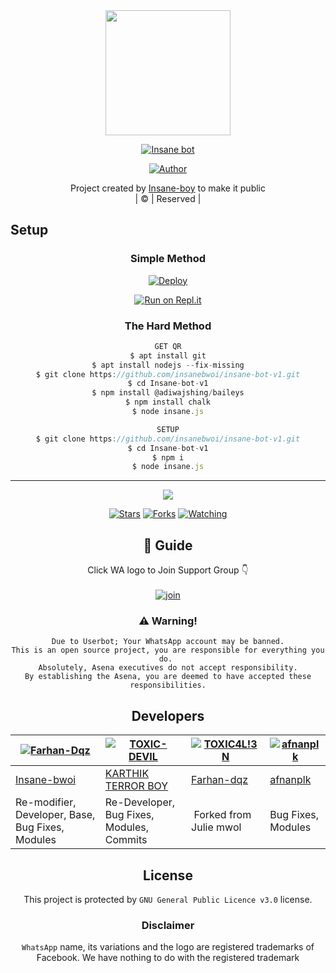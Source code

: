
<div align="center">
  <img border-radius: 15px src="https://i.imgur.com/BiLC1Ik.jpeg" width="200" height="200"/>
  <p align="center">
<a href="#"><img title="Insane bot" src="https://img.shields.io/badge/Insane bot-green?colorA=%23ff0000&colorB=%23017e40&style=for-the-badge"></a>
</p>
  <p align="center">
<a href="https://github.com/farhan-dqz"><img title="Author" src="https://img.shields.io/badge/Author-INSANE BOY-ins/JulieMwol?color=darkblue&style=for-the-badge&logo=whatsapp"></a>
</p>
</div>
<p align="center">
Project created by <a href="https://github.com/insanebwoi">Insane-boy</a> to make it public
    <br>
       | © |
        Reserved |
    <br> 
</p>

## Setup
<div align="center">

  ### Simple Method
  
[![Deploy](https://www.herokucdn.com/deploy/button.svg)](https://heroku.com/deploy?template=https://github.com/insanebwoi/insane-bot-v1) 
  
[![Run on Repl.it](https://repl.it/badge/github/quiec/whatsAlfa)](https://replit.com/@Farhandqz/JulieMwol)
  
### The Hard Method
```js
GET QR
$ apt install git
$ apt install nodejs --fix-missing
$ git clone https://github.com/insanebwoi/insane-bot-v1.git
$ cd Insane-bot-v1
$ npm install @adiwajshing/baileys
$ npm install chalk
$ node insane.js
```
      
```js
SETUP
$ git clone https://github.com/insanebwoi/insane-bot-v1.git
$ cd Insane-bot-v1
$ npm i
$ node insane.js
```

----

  <p align="center">
  <a href="https://github.com/insanebwoi/insane-bot-v1">
    
<a href="https://github.com/insanebwoi/followers">
<img src="https://img.shields.io/github/repo-size/insanebwoi/insane-bot-v1?color=green&label=Repo%20total%20size&style=plastic">
<p align="center">
<a href="https://github.com/insanebwoi/followers"
<img title="Followers" src="https://img.shields.io/github/followers/insanebwoi?color=blue&style=flat-square"></a>
<a href="https://github.com/insanebwoi/Julie-Mwol/stargazers/"><img title="Stars" src="https://img.shields.io/github/stars/farhan-dqz/JulieMwol?color=blue&style=flat-square"></a>
<a href="https://github.com/insanebwoi/Julie-Mwol/network/members"><img title="Forks" src="https://img.shields.io/github/forks/farhan-dqz/JulieMwol?color=blue&style=flat-square"></a>
<a href="https://github.com/insanebwoi/Julie-Mwol/watchers"><img title="Watching" src="https://img.shields.io/github/watchers/farhan-dqz/JulieMwol?label=Watchers&color=blue&style=flat-square"></a>
</p>

## 📢 Guide
Click WA logo to Join Support Group 👇
    <br>
<br>
  [![join](https://github.com/Alien-alfa/PublicBot/blob/main/wlogo.svg.png)](https://chat.whatsapp.com/BT0nNPBthyFI1ejoSr0i7W)
  <div align="center">
       
    
### ⚠️ Warning! 
```
Due to Userbot; Your WhatsApp account may be banned.
This is an open source project, you are responsible for everything you do. 
Absolutely, Asena executives do not accept responsibility.
By establishing the Asena, you are deemed to have accepted these responsibilities.
```

## Developers
  <div align="center">
    
  [![Farhan-Dqz](https://i.imgur.com/BiLC1Ik.jpeg?size=100)](https://github.com/insanebwoi) | [![TOXIC-DEVIL](https://i.imgur.com/B5KVzI6.jpeg?size=100)](https://github.com/TOXIC-DEVIL) |  [![TOXIC4L!3N](https://avatars.githubusercontent.com/u/83164448?v=4)](https://github.com/AI-VIKI) | [![afnanplk](https://github.com/afnanplk.png?size=100)](https://github.com/afnanplk) 
----|----|----|----
[Insane-bwoi](https://github.com/insanebwoi) | [KARTHIK TERROR BOY](https://github.com/terror-boy) | [Farhan-dqz](https://github.com/farhan-dqz) | [afnanplk](https://github.com/afnanplk) 
Re-modifier, Developer, Base, Bug Fixes, Modules| Re-Developer, Bug Fixes, Modules, Commits |  Forked from Julie mwol | Bug Fixes, Modules 
  </div>
    


## License
This project is protected by `GNU General Public Licence v3.0` license.

### Disclaimer
`WhatsApp` name, its variations and the logo are registered trademarks of Facebook. We have nothing to do with the registered trademark

